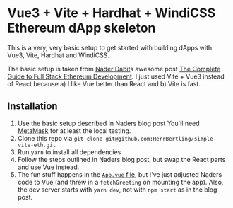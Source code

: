 # Vue3 + Vite + Hardhat + WindiCSS Ethereum dApp skeleton

This is a very, very basic setup to get started with building dApps with Vue3, Vite, Hardhat and WindiCSS.

The basic setup is taken from [Nader Dabit]()s awesome post [The Complete Guide to Full Stack Ethereum Development](https://dev.to/dabit3/the-complete-guide-to-full-stack-ethereum-development-3j13). I just used Vite + Vue3 instead of React because a) I like Vue better than React and b) Vite is fast.

## Installation

1. Use the basic setup described in Naders blog post You'll need [MetaMask](https://metamask.io/) for at least the local testing.
1. Clone this repo via `git clone git@github.com:HerrBertling/simple-vite-eth.git`
1. Run `yarn` to install all dependencies
1. Follow the steps outlined in Naders blog post, but swap the React parts and use Vue instead.
1. The fun stuff happens in the [`App.vue` file](https://github.com/HerrBertling/simple-vite-eth/blob/main/src/App.vue), but I've just adjusted Naders code to Vue (and threw in a `fetchGreeting` on mounting the app). Also, the dev server starts with `yarn dev`, not with `npm start` as in the blog post.